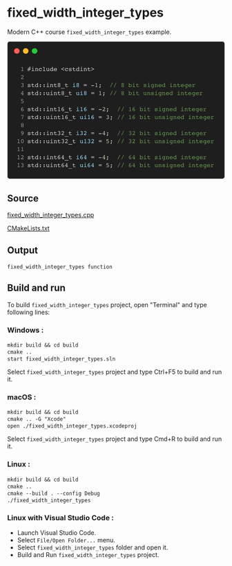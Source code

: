 # fixed_width_integer_types

Modern C++ course `fixed_width_integer_types` example.

![fixed_width_integer_types](../../../docs/pictures/language_basics/fixed_width_integer_types.png)

## Source

[fixed_width_integer_types.cpp](fixed_width_integer_types.cpp)

[CMakeLists.txt](CMakeLists.txt)

## Output

```
fixed_width_integer_types function
```

## Build and run

To build `fixed_width_integer_types` project, open "Terminal" and type following lines:

### Windows :

``` shell
mkdir build && cd build
cmake .. 
start fixed_width_integer_types.sln
```

Select `fixed_width_integer_types` project and type Ctrl+F5 to build and run it.

### macOS :

``` shell
mkdir build && cd build
cmake .. -G "Xcode"
open ./fixed_width_integer_types.xcodeproj
```

Select `fixed_width_integer_types` project and type Cmd+R to build and run it.

### Linux :

``` shell
mkdir build && cd build
cmake .. 
cmake --build . --config Debug
./fixed_width_integer_types
```

### Linux with Visual Studio Code :

* Launch Visual Studio Code.
* Select `File/Open Folder...` menu.
* Select `fixed_width_integer_types` folder and open it.
* Build and Run `fixed_width_integer_types` project.
